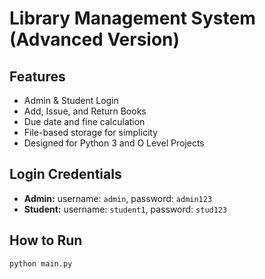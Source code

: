 # Library Management System (Advanced Version)

## Features
- Admin & Student Login
- Add, Issue, and Return Books
- Due date and fine calculation
- File-based storage for simplicity
- Designed for Python 3 and O Level Projects

## Login Credentials
- **Admin:** username: `admin`, password: `admin123`
- **Student:** username: `student1`, password: `stud123`

## How to Run
```bash
python main.py
```
